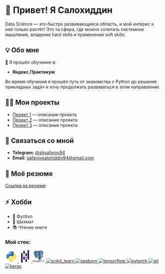 # 👋 Привет! Я Салохиддин

Data Science — это быстро развивающаяся область, и мой интерес к ней только растёт! Это та сфера, где можно сочетать системное мышление, владение hard skills и применение soft skills. 

## 💡 Обо мне
🌱 Я прошёл обучение в:
- **Яндекс.Практикум**

Во время обучения я прошёл путь от знакомства с Python до решения прикладных задач и хочу продолжать развиваться в этом направлении.

## 👨‍💻 Мои проекты
- [Проект 1](#) — описание проекта
- [Проект 2](#) — описание проекта
- [Проект 3](#) — описание проекта

## 💬 Связаться со мной
- **Telegram:** [@shsafarov94](https://t.me/shsafarov94)
- **Email:** [safarovsalohiddin94@gmail.com](mailto:safarovsalohiddin94@gmail.com)

## 📄 Моё резюме
[Ссылка на резюме](#)

## ⚡ Хобби 
- 🏀 Футбол  
- 🎲 Шахмат  
- 📚 Чтение книги  

<h3 align="left">Мой стек:</h3>
<p align="left"> <a href="https://www.python.org" target="_blank" rel="noreferrer"> <img src="https://raw.githubusercontent.com/devicons/devicon/master/icons/python/python-original.svg" alt="python" width="40" height="40"/> </a> <a href="https://pandas.pydata.org/" target="_blank" rel="noreferrer"> <img src="https://raw.githubusercontent.com/devicons/devicon/2ae2a900d2f041da66e950e4d48052658d850630/icons/pandas/pandas-original.svg" alt="pandas" width="40" height="40"/> </a> <a href="https://www.postgresql.org" target="_blank" rel="noreferrer"> <img src="https://raw.githubusercontent.com/devicons/devicon/master/icons/postgresql/postgresql-original-wordmark.svg" alt="postgresql" width="40" height="40"/> </a>  <a href="https://scikit-learn.org/" target="_blank" rel="noreferrer"> <img src="https://upload.wikimedia.org/wikipedia/commons/0/05/Scikit_learn_logo_small.svg" alt="scikit_learn" width="40" height="40"/> </a> <a href="https://seaborn.pydata.org/" target="_blank" rel="noreferrer"> <img src="https://seaborn.pydata.org/_images/logo-mark-lightbg.svg" alt="seaborn" width="40" height="40"/> </a> <a href="https://www.tensorflow.org" target="_blank" rel="noreferrer"> <img src="https://www.vectorlogo.zone/logos/tensorflow/tensorflow-icon.svg" alt="tensorflow" width="40" height="40"/> </a> <a href="https://www.pytorch.org" target="_blank" rel="noreferrer"> <img src="https://www.vectorlogo.zone/logos/pytorch/pytorch-icon.svg" alt="pytorch" width="40" height="40"/> </a> <a href="https://git-scm.com/" target="_blank" rel="noreferrer"> <img src="https://www.vectorlogo.zone/logos/git-scm/git-scm-icon.svg" alt="git" width="40" height="40"/></a><a href="https://www.keras.io/" target="_blank" rel="noreferrer"> <img src="https://icon.icepanel.io/Technology/svg/Keras.svg" alt="keras" width="40" height="40"/> </a> </p>

